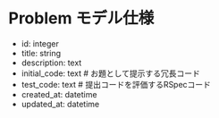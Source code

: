 
# Problem モデル仕様

- id: integer
- title: string
- description: text
- initial_code: text   # お題として提示する冗長コード
- test_code: text      # 提出コードを評価するRSpecコード
- created_at: datetime
- updated_at: datetime
